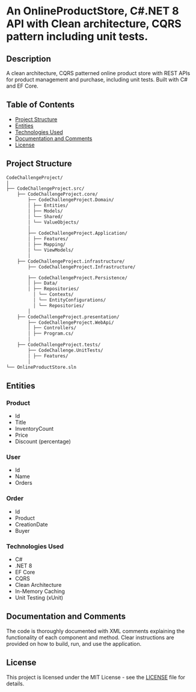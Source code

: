 # An OnlineProductStore, C#.NET 8 API with Clean architecture, CQRS pattern including unit tests.

## Description

A clean architecture, CQRS patterned online product store with REST APIs for product management and purchase, including unit tests. Built with C# and EF Core.

## Table of Contents

- [Project Structure](#project-structure)
- [Entities](#entities)
- [Technologies Used](#technologies-used)
- [Documentation and Comments](#documentation-and-comments)
- [License](#license)

## Project Structure
```bash
CodeChallengeProject/
│
├── CodeChallengeProject.src/
    ├── CodeChallengeProject.core/
        ├── CodeChallengeProject.Domain/
        │ ├── Entities/
        │ ├── Models/
        │ └── Shared/
        │ └── ValueObjects/
        │
        ├── CodeChallengeProject.Application/
        │ ├── Features/
        │ ├── Mapping/
        │ └── ViewModels/
        │
    ├── CodeChallengeProject.infrastructure/
        ├── CodeChallengeProject.Infrastructure/

        ├── CodeChallengeProject.Persistence/
        │ ├── Data/
        │ ├── Repositories/
          │ └── Contexts/
          │ └── EntityConfigurations/
          │ └── Repositories/
        │
    ├── CodeChallengeProject.presentation/
        ├── CodeChallengeProject.WebApi/
        │ ├── Controllers/
        │ ├── Program.cs/
        │
    ├── CodeChallengeProject.tests/
        ├── CodeChallenge.UnitTests/
        │ ├── Features/
        │
└── OnlineProductStore.sln
```
## Entities

### Product

- Id
- Title
- InventoryCount
- Price
- Discount (percentage)

### User

- Id
- Name
- Orders

### Order

- Id
- Product
- CreationDate
- Buyer

### Technologies Used
- C#
- .NET 8
- EF Core
- CQRS
- Clean Architecture
- In-Memory Caching
- Unit Testing (xUnit)

## Documentation and Comments
The code is thoroughly documented with XML comments explaining the functionality of each component and method. Clear instructions are provided on how to build, run, and use the application.

## License
This project is licensed under the MIT License - see the [LICENSE](license.txt) file for details.
